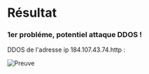 # Résultat

### 1er probléme, potentiel attaque DDOS !

DDOS de l'adresse ip 184.107.43.74.http :

![Preuve](C:\Users\Baftou\PycharmProjects\SAE15O\DDOS.png)

